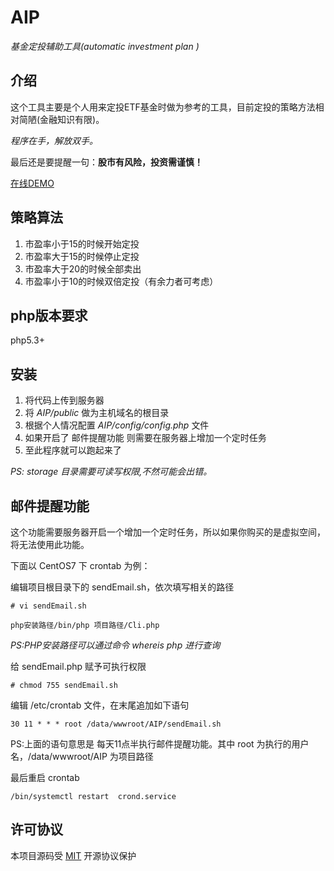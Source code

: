 # AIP
*基金定投辅助工具(automatic investment plan )*

## 介绍
这个工具主要是个人用来定投ETF基金时做为参考的工具，目前定投的策略方法相对简陋(金融知识有限)。

*程序在手，解放双手。*

最后还是要提醒一句：**股市有风险，投资需谨慎！**

[在线DEMO](http://104.236.189.161:88/)

## 策略算法
1. 市盈率小于15的时候开始定投
2. 市盈率大于15的时候停止定投
3. 市盈率大于20的时候全部卖出
4. 市盈率小于10的时候双倍定投（有余力者可考虑）

## php版本要求
php5.3+

## 安装
1. 将代码上传到服务器
2. 将 *AIP/public* 做为主机域名的根目录
3. 根据个人情况配置 *AIP/config/config.php* 文件
4. 如果开启了 邮件提醒功能 则需要在服务器上增加一个定时任务
5. 至此程序就可以跑起来了

*PS: storage 目录需要可读写权限,不然可能会出错。*

## 邮件提醒功能

这个功能需要服务器开启一个增加一个定时任务，所以如果你购买的是虚拟空间，将无法使用此功能。

下面以 CentOS7 下 crontab 为例：

编辑项目根目录下的 sendEmail.sh，依次填写相关的路径

`# vi sendEmail.sh`

`php安装路径/bin/php 项目路径/Cli.php`

*PS:PHP安装路径可以通过命令 whereis php 进行查询*

给 sendEmail.php 赋予可执行权限

`# chmod 755 sendEmail.sh`

编辑 /etc/crontab 文件，在末尾追加如下语句

`30 11 * * * root /data/wwwroot/AIP/sendEmail.sh`

PS:上面的语句意思是 每天11点半执行邮件提醒功能。其中 root 为执行的用户名，/data/wwwroot/AIP 为项目路径

最后重启 crontab

`/bin/systemctl restart  crond.service`

## 许可协议
本项目源码受 [MIT](https://github.com/Jathon-yang/AIP/blob/master/LICENSE) 开源协议保护